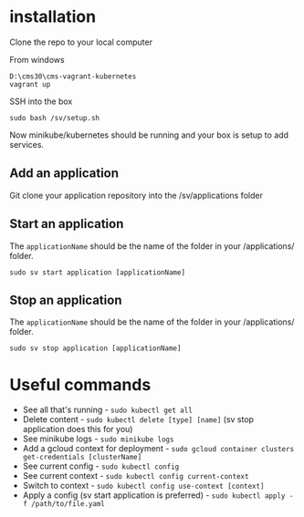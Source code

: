 # installation

Clone the repo to your local computer

From windows

```
D:\cms30\cms-vagrant-kubernetes
vagrant up
```

SSH into the box

```
sudo bash /sv/setup.sh
```

Now minikube/kubernetes should be running and your box is setup to add services.

## Add an application

Git clone your application repository into the /sv/applications folder

## Start an application

The `applicationName` should be the name of the folder in your /applications/ folder.

```
sudo sv start application [applicationName]
```

## Stop an application

The `applicationName` should be the name of the folder in your /applications/ folder.

```
sudo sv stop application [applicationName]
```

# Useful commands

* See all that's running - `sudo kubectl get all`
* Delete content - `sudo kubectl delete [type] [name]` (sv stop application does this for you)
* See minikube logs - `sudo minikube logs`
* Add a gcloud context for deployment - `sudo gcloud container clusters get-credentials [clusterName]`
* See current config - `sudo kubectl config`
* See current context - `sudo kubectl config current-context`
* Switch to context - `sudo kubectl config use-context [context]`
* Apply a config (sv start application is preferred) - `sudo kubectl apply -f /path/to/file.yaml`